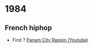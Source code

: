 # 1984


## French hiphop

- First ? [Panam City Rappin (Youtube)](https://www.youtube.com/watch?v=eP8HH6LqVUE&t=629s)